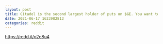 ```yaml
--- 
layout: post 
title: Citadel is the second largest holder of puts on $GE. You want to cause a gamma everywhere and have the clearing houses come in to take everything to the moon? It's completely oversold with an RSI of 14 and if it crosses $13.5 it performs a bullish moving average 
date: 2021-06-17 1623982813 
categories: reddit 
--- 
```

https://redd.it/o2e8u4